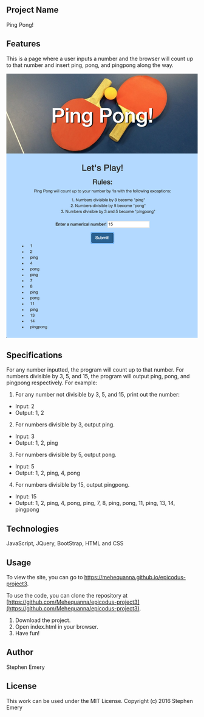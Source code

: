 ## Project Name
Ping Pong!

## Features
This is a page where a user inputs a number and the browser will count up to that number and insert ping, pong, and pingpong along the way.

![screenshot of project](pingpong.png)

## Specifications
For any number inputted, the program will count up to that number. For numbers divisible by 3, 5, and 15, the program will output ping, pong, and pingpong respectively.
For example:

1. For any number not divisible by 3, 5, and 15, print out the number:
  - Input: 2
  - Output: 1, 2

2. For numbers divisible by 3, output ping.
  - Input: 3
  - Output: 1, 2, ping

3. For numbers divisible by 5, output pong.
  - Input: 5
  - Output: 1, 2, ping, 4, pong

4. For numbers divisible by 15, output pingpong.
 - Input: 15
 - Output: 1, 2, ping, 4, pong, ping, 7, 8, ping, pong, 11, ping, 13, 14, pingpong

## Technologies
JavaScript, JQuery, BootStrap, HTML and CSS

## Usage
To view the site, you can go to https://mehequanna.github.io/epicodus-project3.

To use the code, you can clone the repository at [https://github.com/Mehequanna/epicodus-project3](https://github.com/Mehequanna/epicodus-project3).

1. Download the project.
2. Open index.html in your browser.
3. Have fun!

## Author
Stephen Emery

## License
This work can be used under the MIT License.
Copyright (c) 2016 Stephen Emery
